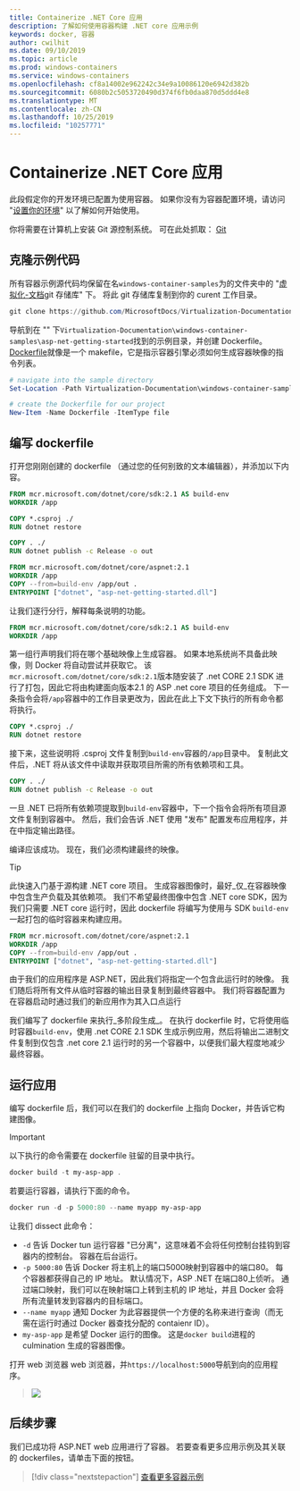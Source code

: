 ```yaml
---
title: Containerize .NET Core 应用
description: 了解如何使用容器构建 .NET core 应用示例
keywords: docker, 容器
author: cwilhit
ms.date: 09/10/2019
ms.topic: article
ms.prod: windows-containers
ms.service: windows-containers
ms.openlocfilehash: cf8a14002e962242c34e9a10086120e6942d382b
ms.sourcegitcommit: 6080b2c5053720490d374f6fb0daa870d5ddd4e8
ms.translationtype: MT
ms.contentlocale: zh-CN
ms.lasthandoff: 10/25/2019
ms.locfileid: "10257771"
---
```

# <a name="containerize-a-net-core-app"></a>Containerize .NET Core 应用

此段假定你的开发环境已配置为使用容器。 如果你没有为容器配置环境，请访问 "[设置你的环境](./set-up-environment.md)" 以了解如何开始使用。

你将需要在计算机上安装 Git 源控制系统。 可在此处抓取： [Git](https://git-scm.com/download)

## <a name="clone-the-sample-code"></a>克隆示例代码

所有容器示例源代码均保留在名`windows-container-samples`为的文件夹中的 "[虚拟化-文档](https://github.com/MicrosoftDocs/Virtualization-Documentation)git 存储库" 下。 将此 git 存储库复制到你的 curent 工作目录。

```Powershell
git clone https://github.com/MicrosoftDocs/Virtualization-Documentation.git
```

导航到在 "" 下`Virtualization-Documentation\windows-container-samples\asp-net-getting-started`找到的示例目录，并创建 Dockerfile。 [Dockerfile](https://docs.docker.com/engine/reference/builder/)就像是一个 makefile，它是指示容器引擎必须如何生成容器映像的指令列表。

```Powershell
# navigate into the sample directory
Set-Location -Path Virtualization-Documentation\windows-container-samples\asp-net-getting-started

# create the Dockerfile for our project
New-Item -Name Dockerfile -ItemType file
```

## <a name="write-the-dockerfile"></a>编写 dockerfile

打开您刚刚创建的 dockerfile （通过您的任何别致的文本编辑器），并添加以下内容。

```Dockerfile
FROM mcr.microsoft.com/dotnet/core/sdk:2.1 AS build-env
WORKDIR /app

COPY *.csproj ./
RUN dotnet restore

COPY . ./
RUN dotnet publish -c Release -o out

FROM mcr.microsoft.com/dotnet/core/aspnet:2.1
WORKDIR /app
COPY --from=build-env /app/out .
ENTRYPOINT ["dotnet", "asp-net-getting-started.dll"]
```

让我们逐行分行，解释每条说明的功能。

```Dockerfile
FROM mcr.microsoft.com/dotnet/core/sdk:2.1 AS build-env
WORKDIR /app
```

第一组行声明我们将在哪个基础映像上生成容器。 如果本地系统尚不具备此映像，则 Docker 将自动尝试并获取它。 该`mcr.microsoft.com/dotnet/core/sdk:2.1`版本随安装了 .net CORE 2.1 SDK 进行了打包，因此它将由构建面向版本2.1 的 ASP .net core 项目的任务组成。 下一条指令会将`/app`容器中的工作目录更改为，因此在此上下文下执行的所有命令都将执行。

```Dockerfile
COPY *.csproj ./
RUN dotnet restore
```

接下来，这些说明将 .csproj 文件复制到`build-env`容器的`/app`目录中。 复制此文件后，.NET 将从该文件中读取并获取项目所需的所有依赖项和工具。

```Dockerfile
COPY . ./
RUN dotnet publish -c Release -o out
```

一旦 .NET 已将所有依赖项提取到`build-env`容器中，下一个指令会将所有项目源文件复制到容器中。 然后，我们会告诉 .NET 使用 "发布" 配置发布应用程序，并在中指定输出路径。

编译应该成功。 现在，我们必须构建最终的映像。 

> [!TIP]
> 此快速入门基于源构建 .NET core 项目。 生成容器图像时，最好_仅_在容器映像中包含生产负载及其依赖项。 我们不希望最终图像中包含 .NET core SDK，因为我们只需要 .NET core 运行时，因此 dockerfile 将编写为使用与 SDK `build-env`一起打包的临时容器来构建应用。

```Dockerfile
FROM mcr.microsoft.com/dotnet/core/aspnet:2.1
WORKDIR /app
COPY --from=build-env /app/out .
ENTRYPOINT ["dotnet", "asp-net-getting-started.dll"]
```

由于我们的应用程序是 ASP.NET，因此我们将指定一个包含此运行时的映像。 我们随后将所有文件从临时容器的输出目录复制到最终容器中。 我们将容器配置为在容器启动时通过我们的新应用作为其入口点运行

我们编写了 dockerfile 来执行_多阶段生成_。 在执行 dockerfile 时，它将使用临时容器`build-env`，使用 .net CORE 2.1 SDK 生成示例应用，然后将输出二进制文件复制到仅包含 .net core 2.1 运行时的另一个容器中，以便我们最大程度地减少最终容器。

## <a name="run-the-app"></a>运行应用

编写 dockerfile 后，我们可以在我们的 dockerfile 上指向 Docker，并告诉它构建图像。 

>[!IMPORTANT]
>以下执行的命令需要在 dockerfile 驻留的目录中执行。

```Powershell
docker build -t my-asp-app .
```

若要运行容器，请执行下面的命令。

```Powershell
docker run -d -p 5000:80 --name myapp my-asp-app
```

让我们 dissect 此命令：

* `-d` 告诉 Docker tun 运行容器 "已分离"，这意味着不会将任何控制台挂钩到容器内的控制台。 容器在后台运行。 
* `-p 5000:80` 告诉 Docker 将主机上的端口5000映射到容器中的端口80。 每个容器都获得自己的 IP 地址。 默认情况下，ASP .NET 在端口80上侦听。 通过端口映射，我们可以在映射端口上转到主机的 IP 地址，并且 Docker 会将所有流量转发到容器内的目标端口。
* `--name myapp` 通知 Docker 为此容器提供一个方便的名称来进行查询（而无需在运行时通过 Docker 器查找分配的 contaienr ID）。
* `my-asp-app` 是希望 Docker 运行的图像。 这是`docker build`进程的 culmination 生成的容器图像。

打开 web 浏览器 web 浏览器，并`https://localhost:5000`导航到向的应用程序。

>![](media/SampleAppScreenshot.png)

## <a name="next-steps"></a>后续步骤

我们已成功将 ASP.NET web 应用进行了容器。 若要查看更多应用示例及其关联的 dockerfiles，请单击下面的按钮。

> [!div class="nextstepaction"]
> [查看更多容器示例](../samples.md)

